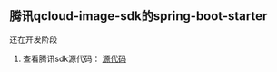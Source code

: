 ## 腾讯qcloud-image-sdk的spring-boot-starter
还在开发阶段
1. 查看腾讯sdk源代码： [源代码](https://cloud.tencent.com/register) 
